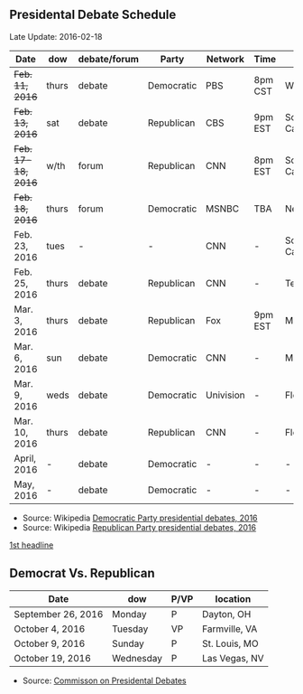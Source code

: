 ## <a name=debates>Presidental Debate Schedule</a> ##
Late Update: 2016-02-18

Date                 | dow   | debate/forum| Party       | Network      | Time    | State
---------------------|-------|-------------|-------------|--------------|---------|----------------
~~Feb. 11, 2016~~    | thurs |   debate    | Democratic  | PBS          | 8pm CST | Wisconsin
~~Feb. 13, 2016~~    | sat   |   debate    | Republican  | CBS          | 9pm EST | South Carolina
~~Feb. 17-18, 2016~~ | w/th  |   forum     | Republican  | CNN          | 8pm EST | South Carolina
~~Feb. 18, 2016~~    | thurs |   forum     | Democratic  | MSNBC        | TBA     | Nevada
Feb. 23, 2016        | tues  |   -         | -           | CNN          | -       | South Carolina?
Feb. 25, 2016        | thurs |   debate    | Republican  | CNN          | -       | Texas
Mar. 3, 2016         | thurs |   debate    | Republican  | Fox          | 9pm EST | Michigan 
Mar. 6, 2016         | sun   |   debate    | Democratic  | CNN          | -       | Missouri
Mar. 9, 2016         | weds  |   debate    | Democratic  | Univision    | -       | Florida
Mar. 10, 2016        | thurs |   debate    | Republican  | CNN          | -       | Florida
April, 2016          |  -    |   debate    | Democratic  | -            | -       | -
May, 2016            |  -    |   debate    | Democratic  | -            | -       | -

- Source: Wikipedia [Democratic Party presidential debates, 2016](https://en.wikipedia.org/wiki/Democratic_Party_presidential_debates,_2016)
- Source: Wikipedia [Republican Party presidential debates, 2016](https://en.wikipedia.org/wiki/Republican_Party_presidential_debates,_2016)


<a href=#debates>1st headline</a>


## Democrat Vs. Republican ##

Date               | dow       | P/VP | location 
-------------------|-----------|------|--------------
September 26, 2016 | Monday    | P    | Dayton, OH
October 4, 2016    | Tuesday   | VP   | Farmville, VA
October 9, 2016    | Sunday    | P    | St. Louis, MO
October 19, 2016   | Wednesday | P    | Las Vegas, NV

- Source: [Commisson on Presidental Debates](http://www.debates.org/index.php?page=2016debates)



